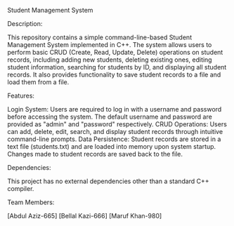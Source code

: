 
Student Management System

Description:

This repository contains a simple command-line-based Student Management System implemented in C++. The system allows users to perform basic CRUD (Create, Read, Update, Delete) operations on student records, including adding new students, deleting existing ones, editing student information, searching for students by ID, and displaying all student records. It also provides functionality to save student records to a file and load them from a file.

Features:

Login System: Users are required to log in with a username and password before accessing the system. The default username and password are provided as "admin" and "password" respectively.
CRUD Operations: Users can add, delete, edit, search, and display student records through intuitive command-line prompts.
Data Persistence: Student records are stored in a text file (students.txt) and are loaded into memory upon system startup. Changes made to student records are saved back to the file.

Dependencies:

This project has no external dependencies other than a standard C++ compiler.


Team Members:

[Abdul Aziz-665]
[Bellal Kazi-666]
[Maruf Khan-980]
